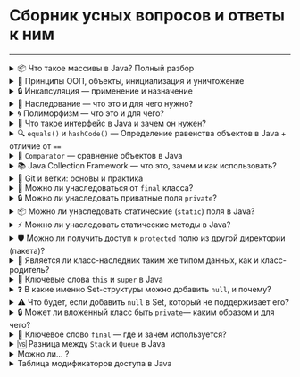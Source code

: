 # Сборник усных вопросов и ответы к ним

---

<details>
<summary>📦 Что такое массивы в Java? Полный разбор</summary>

---

## 1️⃣ Что такое массивы?

➡️ **Массив (Array)** — это структура данных, которая позволяет хранить **фиксированное количество элементов одного типа** в непрерывной области памяти.

```java
int[] numbers = new int[5]; // массив из 5 элементов типа int
```

---

## 2️⃣ Зачем нужны массивы? Какую проблему они решают?

Массивы позволяют:

- 📦 Хранить связанные данные одного типа
- 🔁 Перебирать их циклом (например, `for`)
- 📍 Обращаться к любому элементу по индексу
- ⚡ Работать быстро и эффективно с данными

> 🧠 Вместо создания множества переменных — массив позволяет **объединить** всё в одной структуре.

---

## 3️⃣ Преимущества и недостатки массивов

| 🧩 Характеристика     | ✅ Преимущества                              | ⚠️ Недостатки                                 |
|------------------------|---------------------------------------------|-----------------------------------------------|
| 📏 Размер              | Эффективен по памяти                        | Размер фиксированный, нельзя изменить         |
| 🚀 Быстродействие     | Мгновенный доступ по индексу `O(1)`         | Нет встроенных методов вставки/удаления       |
| 💡 Простота           | Прост в использовании                       | Нет гибкости как у `ArrayList`                |
| 🧹 Работа с данными    | Хорош для числовых вычислений               | Неудобен для частых изменений                 |

---

## 4️⃣ Что можно хранить в массивах?

Массивы хранят **примитивы** или **объекты**:

```java
// Примитивы
int[] scores = {90, 85, 100};

// Объекты
String[] names = {"Alice", "Bob", "Charlie"};
```

---

## 5️⃣ Сравнение: Массивы, списки, картежи, БД, системы хранения

| 🏷️ Структура             | 🧩 Особенности                                                              |
|--------------------------|----------------------------------------------------------------------------|
| **Array (массив)**       | Фиксированный размер, однотипные элементы, быстро работает                  |
| **Tuple (кортеж)**       | В Java нет, эмулируется через `List<Object>` или `record`                  |
| **List (список)**        | Динамический размер, множество методов (`add`, `remove`, `contains` и др.) |
| **Database (БД)**        | Хранение на диске, структурированный доступ, используется в приложениях    |
| **Storage Systems**      | Общее понятие: включает в себя БД, файлы, кеши и др.                        |

---

## 📏 Как узнать размер массива?

```java
int[] array = {1, 2, 3, 4, 5};
System.out.println(array.length); // 5
```

---

## 🎯 Как получить доступ к элементам массива?

```java
int[] arr = {10, 20, 30};
System.out.println(arr[0]); // 10

arr[1] = 99;
System.out.println(arr[1]); // 99
```

> ⚠️ Индексация начинается с **0** — первый элемент имеет индекс `0`.

---

## 🧠 Вывод:

Массивы — это **простая и быстрая** структура для хранения однотипных данных, особенно полезна при **работе с фиксированным объёмом данных**. Но для гибкости лучше использовать коллекции (`List`, `Set`, `Map`).

---
</details>

<details>
<summary>🧱 Принципы ООП, объекты, инициализация и уничтожение</summary>

---

## 🧩 1) Что такое **принципы ООП** и для чего они нужны?

➡️ **ООП (Объектно-Ориентированное Программирование)** — это подход к разработке, в котором программы строятся из объектов.

### 🔑 Основные принципы ООП:

| Принцип           | Описание                                                                 |
|-------------------|--------------------------------------------------------------------------|
| **Инкапсуляция**  | Сокрытие внутренней реализации от внешнего мира                          |
| **Наследование**  | Позволяет создавать новые классы на основе существующих                  |
| **Полиморфизм**   | Один интерфейс — разное поведение                                        |
| **Абстракция**    | Сокрытие сложной реализации за простым интерфейсом                       |

### 🧠 Зачем это нужно?

- Повышает читаемость кода
- Упрощает сопровождение и расширение
- Снижает связность между частями программы

---

## 🧩 2) Чем отличаются объекты? Как они существуют? 🔄 Жизненный цикл объекта

➡️ **Объект** — это экземпляр класса. Каждый объект:

- Имеет своё **состояние** (через поля)
- Имеет своё **поведение** (через методы)

### 🔄 Жизненный цикл объекта:

| Стадия            | Описание                                                                 |
|-------------------|--------------------------------------------------------------------------|
| **Создание**      | С помощью ключевого слова `new`                                          |
| **Инициализация** | Установка начального состояния объекта                                    |
| **Использование** | Вызов методов, изменение состояний                                       |
| **Уничтожение**   | Когда объект более не используется — передаётся **GC (сборщику мусора)** |

```java
MyClass obj = new MyClass(); // создание и инициализация
obj.doSomething();           // использование
```

---

## 🧩 3) Что такое инициализация и уничтожение?

### 🟢 Инициализация:

➡️ Это процесс присвоения начальных значений полям объекта. Может быть:

- Через **конструктор**
- Через **инициализаторы**
- Через **статические блоки**

```java
public class Car {
    String model;

    public Car(String model) { // конструктор
        this.model = model;
    }
}
```

### 🔴 Уничтожение:

➡️ Объект уничтожается **автоматически**, когда:

- На него **больше нет ссылок**
- Он становится **"недостижимым"** для программы

Тогда его удаляет **Garbage Collector (GC)**.

```java
obj = null; // теперь объект может быть удалён GC
```

> ⚠️ В Java нельзя явно уничтожить объект (как в C++), только "предложить" системе освободить память.

---

## 🧠 Вывод:

- ООП структурирует код и делает его понятнее
- Объекты — это центральные элементы ООП
- Их жизненный цикл управляется JVM (создание → работа → сборка мусора)

---

</details>

<details>
<summary>🔒 Инкапсуляция — применение и назначение</summary>

---

## ❓ Что такое **инкапсуляция**?
### ⚠️ Ответ:

➡️ **Инкапсуляция** — это принцип ООП, при котором **внутренние данные и реализация класса скрываются** от внешнего мира, и доступ к ним осуществляется **только через публичные методы**.

<details>
<summary>↪️ Подробнее...⚠️</summary>

---

## 🎯 Назначение инкапсуляции

| Цель                         | Описание                                                                 |
|------------------------------|--------------------------------------------------------------------------|
| ✅ Безопасность данных       | Защищает поля от некорректного изменения извне                         |
| ✅ Упрощение интерфейса      | Предоставляет понятный и ограниченный способ взаимодействия             |
| ✅ Гибкость реализации       | Внутреннюю логику можно менять, не затрагивая внешний код              |
| ✅ Поддержка инвариантов     | Позволяет контролировать, чтобы объект всегда был в корректном состоянии |

---

## ⚙️ Применение инкапсуляции

### 📌 Пример:

```java
public class BankAccount {
    private double balance; // 👈 приватное поле

    public BankAccount(double initialBalance) {
        if (initialBalance >= 0) {
            this.balance = initialBalance;
        }
    }

    public void deposit(double amount) {
        if (amount > 0) {
            balance += amount;
        }
    }

    public void withdraw(double amount) {
        if (amount > 0 && amount <= balance) {
            balance -= amount;
        }
    }

    public double getBalance() {
        return balance;
    }
}
```

### 💡 Объяснение:

- Поле `balance` **недоступно напрямую** (private)
- Вся работа с балансом — только через **методы `deposit()`, `withdraw()` и `getBalance()`**
- Это даёт **контроль над логикой**, исключает ошибки (например, отрицательный баланс)

---

## 📊 Таблица: Уровни доступа

| Модификатор     | Доступ внутри класса | В том же пакете | Наследники | Вне пакета |
|------------------|----------------------|------------------|-------------|-------------|
| `private`        | ✅                   | ❌               | ❌          | ❌          |
| `default` (нет)  | ✅                   | ✅               | ❌          | ❌          |
| `protected`      | ✅                   | ✅               | ✅          | ❌*         |
| `public`         | ✅                   | ✅               | ✅          | ✅          |

> `protected`: доступен в других пакетах **только при наследовании**

---

## 🧠 Вывод:

Инкапсуляция делает код:

- Надёжным ✅
- Удобным для поддержки ✅
- Читабельным ✅
- Гибким для расширения ✅

> 📌 **Инкапсуляция — "защищаем внутренности, открываем только нужное"**

---
</details>
</details>

<details>
<summary>🧬 Наследование — что это и для чего нужно?</summary>

---

## 📘 Что такое наследование в ООП?
### ⚠️ Ответ:

➡️ **Наследование** — это механизм в объектно-ориентированном программировании, который позволяет **одному классу (подклассу)** **наследовать** поля и методы **другого класса (суперкласса)**.

> 📌 Ключевое слово: `extends`

<details>
<summary>↪️ Подробнее...⚠️</summary>

---

## 🎯 Зачем нужно наследование?

| Назначение                         | Описание |
|-----------------------------------|----------|
| ♻️ **Повторное использование кода** | Позволяет использовать уже существующую логику |
| 🔧 **Расширяемость**               | Легко добавлять новую функциональность |
| 🔍 **Упрощение структуры**         | Создаётся иерархия типов |
| 💬 **Переопределение поведения**  | Подкласс может переопределить поведение методов суперкласса |

---

## ✅ Пример:

```java
// Суперкласс (родитель)
public class Animal {
    protected String name;

    public void speak() {
        System.out.println("Животное издаёт звук");
    }
}
```

```java
// Подкласс (наследник)
public class Dog extends Animal {
    @Override
    public void speak() {
        System.out.println("Собака лает: гав-гав");
    }
}
```

```java
public class Main {
    public static void main(String[] args) {
        Dog dog = new Dog();
        dog.speak();  // 🐶 Выведет: Собака лает: гав-гав
    }
}
```

---

## 🧠 Кратко:

| Понятие | Объяснение |
|--------|------------|
| 🔗 Наследование | Связь «родитель-потомок» между классами |
| 📂 Родительский класс (суперкласс) | Общий класс, содержащий базовую логику |
| 🧬 Дочерний класс (подкласс) | Наследует функциональность и может её расширять |
| 🔄 Переопределение (`@Override`) | Подкласс меняет поведение метода родителя |

---

## 🚫 Важно помнить:

- В Java **нет множественного наследования классов**, но можно реализовать через **интерфейсы**
- Конструкторы **не наследуются**
- Доступ к полям/методам зависит от **модификаторов доступа**

---

## 🧩 Когда использовать:

- Когда несколько классов имеют **общие характеристики**
- Когда нужно реализовать **шаблон поведения** и позволить подклассам его адаптировать

> ✅ Наследование помогает **структурировать и переиспользовать** код, делая его более читаемым и поддерживаемым.

---
</details>
</details>

<details>
<summary>🌀 Полиморфизм — что это и для чего?</summary>

---

## 📘 Что такое полиморфизм?
### ⚠️ Ответ:

➡️ **Полиморфизм** (от греч. _poly_ — много, _morph_ — форма) — это способность **одного интерфейса** представлять **несколько форм поведения**.

> В Java это означает, что **один и тот же метод** может вести себя **по-разному**, в зависимости от того, **в каком классе он реализован**.

<details>
<summary>↪️ Подробнее...⚠️</summary>

---

## 🧩 Виды полиморфизма:

| Вид | Описание | Пример |
|-----|----------|--------|
| ✅ **Компиляционный (перегрузка)** | Один метод с разными параметрами | `print(String)`, `print(int)` |
| ✅ **Выполнения (переопределение)** | Один метод с разной реализацией в подклассах | `speak()` у `Dog`, `Cat`, `Bird` |

---

## 🔧 Зачем нужен полиморфизм?

| Назначение | Преимущество |
|------------|--------------|
| 🎯 Универсальность | Позволяет обращаться к объектам через общий интерфейс или родительский класс |
| ♻️ Гибкость | Поведение можно менять без изменения вызова метода |
| 🔍 Чистый код | Уменьшает дублирование и упрощает поддержку |
| 📦 Расширяемость | Легко добавлять новые реализации |

---

## ✅ Пример: Полиморфизм в действии

```java
public class Animal {
    public void speak() {
        System.out.println("Животное издаёт звук");
    }
}

public class Dog extends Animal {
    @Override
    public void speak() {
        System.out.println("Собака лает");
    }
}

public class Cat extends Animal {
    @Override
    public void speak() {
        System.out.println("Кошка мяукает");
    }
}
```

```java
public class Zoo {
    public static void makeItSpeak(Animal a) {
        a.speak(); // Вызовет speak() соответствующего подкласса
    }

    public static void main(String[] args) {
        Animal dog = new Dog();
        Animal cat = new Cat();

        makeItSpeak(dog); // 🐶 Собака лает
        makeItSpeak(cat); // 🐱 Кошка мяукает
    }
}
```

---

## 🧠 Кратко:

| Термин | Пояснение |
|--------|-----------|
| 🔄 Переопределение (Override) | Поведение метода переопределяется в подклассе |
| ➕ Перегрузка (Overload) | Один метод с разными параметрами |
| ☑️ Позднее связывание | Какой метод вызвать — решается **во время выполнения** |

---

## 📦 Где применяется:

- При работе с интерфейсами и абстрактными классами
- В коллекциях (`List<Animal>` может содержать `Cat`, `Dog`, `Bird`)
- В шаблонах проектирования (например, **Strategy** или **Factory**)

---

> ✅ **Полиморфизм** — ключ к **гибкому и расширяемому** коду в объектно-ориентированном программировании.

---

</details>
</details>

<details>
<summary>🧩 Что такое интерфейс в Java и зачем он нужен?</summary>

---

## 📘 Что такое интерфейс?
### ⚠️ Ответ:

➡️ **Интерфейс** — это **контракт**, который определяет **набор методов**, которые **должны быть реализованы** классом, но **не содержит их реализацию** (до Java 8 включительно).

> Интерфейс говорит: «Если ты меня реализуешь — ты должен уметь это делать.»

<details>
<summary>↪️ Подробнее...⚠️</summary>

---

### 🧱 Синтаксис интерфейса:

```java
public interface Animal {
    void speak(); // метод без реализации
}
```

Класс реализует интерфейс с ключевым словом `implements`:

```java
public class Dog implements Animal {
    @Override
    public void speak() {
        System.out.println("Собака лает");
    }
}
```

---

## 🧭 Зачем нужны интерфейсы?

| Назначение | Описание |
|------------|----------|
| 🔌 Абстракция | Интерфейс описывает **что** объект может делать, но не **как** |
| 🧩 Гибкость | Класс может реализовывать **несколько интерфейсов**, даже при отсутствии наследования |
| 🔁 Модульность | Упрощает замену и тестирование компонентов |
| 🤝 Совместимость | Позволяет **разным объектам** использовать **один и тот же интерфейс** |

---

## ✅ Пример: использование интерфейса

```java
public interface Flyable {
    void fly();
}

public class Bird implements Flyable {
    @Override
    public void fly() {
        System.out.println("Птица летит");
    }
}

public class Plane implements Flyable {
    @Override
    public void fly() {
        System.out.println("Самолёт летит");
    }
}

public class FlightTest {
    public static void makeFly(Flyable f) {
        f.fly(); // Вызовет fly() того объекта, который передали
    }

    public static void main(String[] args) {
        makeFly(new Bird());   // Птица летит
        makeFly(new Plane());  // Самолёт летит
    }
}
```

---

## 💡 Особенности интерфейсов:

| Особенность | Есть? |
|-------------|-------|
| Поля | Только `public static final` (константы) |
| Методы | Только `public abstract` (до Java 8) |
| Множественное наследование | ✅ Да, можно реализовать **несколько интерфейсов** |
| `default`-методы | ✅ С Java 8 — можно добавлять реализацию по умолчанию |
| `static` методы | ✅ С Java 8 — можно добавлять статические методы |
| `private` методы | ✅ С Java 9 — можно использовать внутри интерфейса |

---

## 🧠 Интерфейсы vs Абстрактные классы

| Характеристика | Интерфейс | Абстрактный класс |
|----------------|-----------|--------------------|
| Поля | Только `public static final` | Любые |
| Методы с реализацией | Только `default` / `static` | Да |
| Наследование | Можно реализовать **много** интерфейсов | Только **один** родитель |
| Конструкторы | ❌ Нет | ✅ Да |

---

> ✅ **Интерфейсы** позволяют проектировать **гибкую**, **расширяемую** и **модульную** архитектуру, где **объекты можно заменять без изменения основного кода**.

---
</details>
</details>

<details>
<summary>🔍 <code>equals()</code> и <code>hashCode()</code> — Определение равенства объектов в Java + отличие от <code>==</code></summary>

---

## 📌 Что такое `equals()` и `hashCode()`?
### ⚠️ Ответ:

В Java объекты сравниваются по значению с помощью метода `equals()` и используются в коллекциях (например, `HashMap`, `HashSet`) через метод `hashCode()`.

<details>
<summary>↪️ Подробнее...⚠️</summary>

---

### 🔷 Метод `equals(Object obj)`

Метод `equals()` определяет, **считаются ли два объекта равными по содержанию**.

🔧 По умолчанию (в классе `Object`) он сравнивает **ссылки**, как `==`.

Чтобы сравнение происходило **по значениям полей**, нужно **переопределить** `equals()`.

---

### 🧮 Метод `hashCode()`

Метод `hashCode()` возвращает **целое число**, которое используется в **хеш-структурах** (например, `HashSet`, `HashMap`, `HashTable`).

> Если два объекта равны по `equals()`, то их `hashCode()` **обязан быть одинаковым**.

---

### 🔀 Отличие от `==`

| Оператор / Метод | Что сравнивает | Поведение |
|------------------|----------------|-----------|
| `==` | Сравнивает **ссылки** (адреса в памяти) | Возвращает `true`, если обе переменные указывают на **один и тот же объект** |
| `equals()` | Сравнивает **значения** (если переопределён) | Возвращает `true`, если **содержимое объектов одинаковое** |

🔍 Пример:

```java
String a = new String("hello");
String b = new String("hello");

System.out.println(a == b);       // ❌ false — разные ссылки
System.out.println(a.equals(b));  // ✅ true — одинаковое содержимое
```

---

## 📐 Контракт между `equals()` и `hashCode()`

| Условие | Обязательное поведение |
|--------|-------------------------|
| `a.equals(b)` → `true` | `a.hashCode() == b.hashCode()` |
| `a.hashCode() == b.hashCode()` | `equals()` может быть `true` или `false` |

---

## ✅ Пример: Переопределение `equals()` и `hashCode()`

```java
public class Person {
    private String name;
    private int age;

    public Person(String name, int age) {
        this.name = name;
        this.age = age;
    }

    @Override
    public boolean equals(Object obj) {
        if (this == obj) return true;
        if (obj == null || getClass() != obj.getClass()) return false;

        Person person = (Person) obj;
        return age == person.age && name.equals(person.name);
    }

    @Override
    public int hashCode() {
        return Objects.hash(name, age);
    }
}
```

---

## 🔄 Использование в коллекциях

```java
Set<Person> set = new HashSet<>();
set.add(new Person("Alex", 30));
set.add(new Person("Alex", 30)); // ❌ если нет переопределения — добавит второй раз

System.out.println(set.size()); // ✅ 1, если equals/hashCode переопределены правильно
```

---

## 🧠 Вывод

| Что сравниваем? | Использовать |
|-----------------|--------------|
| Ссылки на объект | `==` |
| Содержимое объектов | `equals()` + `hashCode()` |

> 🔑 Всегда переопределяй `equals()` и `hashCode()` вместе, если планируешь использовать объект в коллекциях или сравнивать по содержимому!

---
</details>
</details>

<details>
<summary>🧮 <code>Comparator</code> — сравнение объектов в Java</summary>

---

## 📌 Что такое `Comparator`?
### ⚠️ Ответ:

`Comparator<T>` — это **функциональный интерфейс** в Java, который позволяет **внешне определить способ сравнения объектов одного типа**.

Он используется для:
- сортировки коллекций (`List`, `ArrayList`)
- задания **нестандартных правил сравнения** (по имени, дате, длине и т.д.)
- работы с методами сортировки (`Collections.sort()`, `List.sort()`, `Stream.sorted()`)

---

## 🔧 Зачем нужен?

Когда у нас есть **несколько вариантов сравнения объектов**. Например:

- по имени
- по возрасту
- по дате рождения

...и мы **не хотим или не можем изменить** класс объекта (например, он из сторонней библиотеки), как это нужно при реализации `Comparable`.

<details>
<summary>↪️ Подробнее...⚠️</summary>

---

## 🔨 Как работает?

Интерфейс `Comparator` требует реализации **одного метода**:

```java
int compare(T o1, T o2);
```

Возвращаемое значение:

| Возврат | Значение |
|--------|----------|
| `< 0` | `o1 < o2` |
| `== 0` | `o1 == o2` |
| `> 0` | `o1 > o2` |

---

## ✅ Пример 1: Сортировка по имени

```java
class Person {
    String name;
    int age;

    // Конструктор, геттеры, сеттеры и т.д.
}
```

```java
Comparator<Person> byName = new Comparator<>() {
    @Override
    public int compare(Person p1, Person p2) {
        return p1.name.compareTo(p2.name);
    }
};
```

```java
List<Person> people = ...;
Collections.sort(people, byName);
```

---

## ✅ Пример 2: Сортировка по возрасту (лямбда)

```java
people.sort((p1, p2) -> Integer.compare(p1.age, p2.age));
```

или

```java
people.sort(Comparator.comparingInt(p -> p.age));
```

---

## 🔁 Объединение компараторов

```java
Comparator<Person> byNameThenAge = Comparator
    .comparing((Person p) -> p.name)
    .thenComparingInt(p -> p.age);
```

---

## 📚 Где используется?

- `TreeSet` / `TreeMap` — можно передать `Comparator` в конструктор
- `Collections.sort(list, comparator)`
- `List.sort(comparator)`
- `Stream.sorted(comparator)`

---

## 🧠 Вывод:

| Характеристика | Comparator |
|----------------|------------|
| Где реализуется | Отдельный класс / анонимный класс / лямбда |
| Можно иметь несколько сравнений | ✅ Да |
| Подходит для сторонних классов | ✅ Да |
| Используется для сортировки | ✅ Да |

---

### 🔁 Сравнение с `Comparable`:

|                | `Comparable` | `Comparator` |
|----------------|--------------|--------------|
| Где реализуется | В самом классе | В отдельном классе |
| Один способ сортировки | ✅ Да | ❌ Можно много |
| Меняется класс объекта | ✅ Да | ❌ Нет |
| Удобен для сторонних классов | ❌ Нет | ✅ Да |

---
</details>
</details>

<details>
<summary>📚 Java Collection Framework — что это, зачем и как использовать?</summary>

---

## 📌 Что такое **Java Collection Framework (JCF)?**
### ⚠️ Ответ:

**Java Collection Framework** — это **набор интерфейсов и классов**, предназначенных для хранения, управления и обработки **групп объектов (коллекций)**.

<details>
<summary>↪️ Подробнее...⚠️</summary>

---

## 🎯 Зачем нужен?

Java Collections решают проблему хранения **динамического количества объектов** и предоставляют инструменты для:

- добавления/удаления элементов
- поиска, сортировки, фильтрации
- итерации по данным
- работы со структурами данных: **списки, множества, очереди, словари**

---

<p align="center">
  <img src="./images/java_collections.webp" alt="Java Collections Diagram" width="822"/>
</p>

## 🧱 Основные интерфейсы:

| Интерфейс    | Назначение |
|--------------|------------|
| `Collection` | Корневой интерфейс |
| `List`       | Упорядоченный список (с доступом по индексу) |
| `Set`        | Множество уникальных элементов |
| `Queue`      | Очередь (FIFO) |
| `Map`        | Хранение пар **ключ-значение** |

---

## 🧰 Часто используемые классы:

| Интерфейс | Реализация | Особенности |
|----------|-------------|-------------|
| `List`   | `ArrayList`, `LinkedList` | Позволяет дубликаты, поддерживает порядок |
| `Set`    | `HashSet`, `TreeSet`, `LinkedHashSet` | Уникальные элементы |
| `Queue`  | `PriorityQueue`, `ArrayDeque` | FIFO |
| `Map`    | `HashMap`, `TreeMap`, `LinkedHashMap` | Ключи уникальны |

---

## ✅ Пример использования:

```java
import java.util.*;

public class Main {
    public static void main(String[] args) {
        List<String> fruits = new ArrayList<>();
        fruits.add("Banana");
        fruits.add("Apple");
        fruits.add("Orange");

        // Сортировка
        Collections.sort(fruits); // По алфавиту
        System.out.println(fruits); // [Apple, Banana, Orange]
    }
}
```

---

## 🔁 Сортировка `List` с `Comparator`

```java
fruits.sort(Comparator.reverseOrder()); // Обратный порядок
```

---

## 🔎 Почему использовать коллекции:

| Без коллекций           | С коллекциями |
|-------------------------|---------------|
| Фиксированный размер массива | Динамическое расширение |
| Нет встроенных методов сортировки, фильтрации и поиска | ✅ Методы сортировки, фильтрации, итерации |
| Нет единого интерфейса | ✅ Унифицированная структура |
| Трудно поддерживать код | ✅ Читаемый и масштабируемый код |

---

## 🧠 Вывод:

> Java Collection Framework — мощный и гибкий инструмент для работы с группами объектов. Он **упрощает разработку, делает код чистым, эффективным и легко масштабируемым.**

---

</details>
</details>

<details>
<summary>🌿 Git и ветки: основы и практика</summary>

---

## 1️⃣ Что такое Git и для чего он нужен?

🔧 **Git** — это **распределённая система управления версиями**.

### 🔍 Зачем нужен Git:

| Возможность                          | Описание |
|-------------------------------------|----------|
| 📜 Отслеживание изменений           | Хранит всю историю изменений файлов проекта |
| ♻️ Откат к предыдущим версиям       | Можно вернуться к любому этапу проекта |
| 🧪 Параллельная работа (ветки)       | Позволяет работать над несколькими фичами одновременно |
| 👥 Командная работа                 | Несколько разработчиков могут работать над одним проектом |
| 💾 Безопасность данных              | Локальное и удалённое хранение (например, GitHub) |

---

## 2️⃣ Что такое ветки в Git и зачем они нужны?

🌿 **Ветка (branch)** — это отдельная "линия разработки" в вашем проекте.

### 📌 Зачем нужны ветки:

| Сценарий                         | Пример |
|----------------------------------|--------|
| 🚧 Разработка новой фичи         | `feature/login-form` |
| 🐞 Исправление бага              | `bugfix/header-error` |
| 🧪 Эксперимент без риска         | `test/api-new-logic` |
| 📦 Подготовка к релизу          | `release/v2.0` |

### ⚙️ Часто используемые команды:

```bash
git branch           # 🔍 Список всех веток
git checkout -b new-feature  # ➕ Создание и переход в новую ветку
git checkout main    # 🔄 Переход в другую ветку
git merge new-feature  # 🔁 Слияние ветки
git branch -d old-feature  # 🗑 Удаление ветки
```

---

## 🎮 Прокачай Git через игру

🔗 **Учебная игра: [learngitbranching.js.org](https://learngitbranching.js.org/?locale=ru_RU)**

> 🕹️ Отличный способ научиться Git визуально!

### Что можно освоить через игру:

- Создание веток
- Перемещение по истории
- Слияние и ребейз
- Работа с удалёнными репозиториями

> 📌 Подходит и новичкам, и тем, кто хочет "допрокачать" навыки.

---

## ✅ Вывод:

| Вопрос                      | Ответ |
|-----------------------------|--------|
| Что такое Git?              | Система управления версиями |
| Зачем нужны ветки?          | Параллельная разработка без конфликтов |
| Как прокачать Git?          | Через [визуальный симулятор](https://learngitbranching.js.org/?locale=ru_RU) |

> 💡 **Git делает работу безопасной, упорядоченной и удобной, особенно в команде.**

---
</details>





































<details>
<summary>🚫 Можно ли унаследоваться от <code>final</code> класса?</summary>

## ❓Можно ли унаследоваться от `final` класса и почему?
### ⚠️ Ответ:

Нет, **нельзя унаследоваться от класса, объявленного как `final`**.

<details>
<summary>↪️ Подробнее...⚠️</summary>

### 📌 Объяснение:
Ключевое слово `final` в Java, когда применяется к **классу**, означает, что **этот класс не может быть расширен** (унаследован). Это делается для защиты класса от изменения поведения через наследование.

### ✅ Пример:

```java
public final class Animal {
    public void makeSound() {
        System.out.println("Some sound");
    }
}

// Ошибка! Нельзя унаследовать final-класс
public class Dog extends Animal {
    // Ошибка компиляции
}
```

### 🧠 Почему так делают?
- Чтобы предотвратить изменение логики, заложенной в классе.
- Для повышения безопасности и предсказуемости (особенно в `String`, `Integer` и других core-классах Java).
- Иногда — для оптимизации производительности (JVM может делать оптимизации, если уверена, что класс не будет переопределён).

---
</details>
</details>
<details>
<summary>🔒 Можно ли унаследовать приватные поля <code>private</code>?</summary>

## ❓Можно ли унаследовать приватные поля `private`?
### ⚠️ Ответ:

➡️ Нет, приватные поля нельзя унаследовать напрямую.

<details>
<summary>↪️ Подробнее...⚠️</summary>

---
🔐 Что такое `private`?
Ключевое слово private означает, что **поле или метод доступны только внутри самого класса.** Даже подклассы (дочерние классы) **не имеют прямого доступа к этим полям.**


### 👇 Пример:

```java
public class Parent {
    private int secretNumber = 42;
}

public class Child extends Parent {
    public void printSecret() {
        // System.out.println(secretNumber); ❌ Ошибка: поле secretNumber недоступно
    }
}
```

---

### ❗Но! Приватные поля **существуют в объекте подкласса**, просто они **недоступны напрямую.**
Мы можем получить к ним доступ через **геттеры/сеттеры** или через `protected`/`public` методы.

---



### ✅ Как сделать поле доступным для наследников?

1. Используя `protected`:
```java
public class Parent {
    protected int secretNumber = 42;
}
```

2. Или через геттер:
```java
public class Parent {
    private int secretNumber = 42;

    public int getSecretNumber() {
        return secretNumber;
    }
}
```

---

### 🧠 Вывод:
- Приватные поля **не наследуются в смысле доступа**.
- Но они **присутствуют** в объекте подкласса.
- Доступ к ним возможен через методы или изменение модификатора доступа.

---
</details>
</details>
<details>
<summary>📦 Можно ли унаследовать статические (<code>static</code>) поля в Java?</summary>

## ❓Можно ли унаследовать **статические (`static`) поля** в Java?
### ⚠️ Ответ:

➡️ **Да, можно унаследовать, но нельзя переопределить.**

<details>
<summary>↪️ Подробнее...⚠️</summary>

---

### 🔍 Что это значит:

- Статическое поле принадлежит **классу**, а не объекту.
- Оно **одинаковое для всех экземпляров** и **наследуется** потомками, **но не переопределяется**.

---

### ✅ Пример:

```java
public class Parent {
    public static String staticField = "Hello from Parent";
}

public class Child extends Parent {
    // не создаёт новое поле, просто наследует staticField
}
```

```java
System.out.println(Child.staticField); // Выведет: Hello from Parent
```

---

### ⚠️ Но если мы **в классе-наследнике создадим поле с тем же именем**, это будет **скрытие** (shadowing), а не переопределение:

```java
public class Child extends Parent {
    public static String staticField = "Hello from Child";
}
```

Теперь:

```java
System.out.println(Parent.staticField); // Hello from Parent
System.out.println(Child.staticField);  // Hello from Child
```

> Это **два разных поля**, несмотря на одинаковое имя.

---

### 🧠 Вывод:
| Вопрос                          | Ответ        |
|----------------------------------|--------------|
| Унаследуются ли static поля?     | ✅ Да        |
| Можно ли их переопределить?      | ❌ Нет       |
| Можно ли "спрятать" (shadow)?    | ✅ Да, но не рекомендуется |

---

</details>
</details>
<details>
<summary>⚡ Можно ли унаследовать статические методы в Java?</summary>

## ❓Можно ли унаследовать **статические методы** в Java?
### ⚠️ Ответ:

➡️ **Да, статические методы наследуются, но они не полиморфны и не переопределяются.**

<details>
<summary>↪️ Подробнее...⚠️</summary>

---

### 📌 Ключевые факты:

- Статические методы принадлежат **классу**, а не объекту.
- Они **унаследуются**, но:
    - ❗ **не поддерживают переопределение (overriding)**.
    - ✅ Возможно **скрытие (hiding)**.

---

### ✅ Пример: Наследование статического метода

```java
public class Parent {
    public static void sayHello() {
        System.out.println("Hello from Parent");
    }
}

public class Child extends Parent {
    // метод sayHello() унаследован
}
```

```java
Child.sayHello(); // Выведет: Hello from Parent
```

---

### ⚠️ Пример скрытия (hiding):

```java
public class Child extends Parent {
    public static void sayHello() {
        System.out.println("Hello from Child");
    }
}
```

```java
Parent.sayHello(); // Hello from Parent
Child.sayHello();  // Hello from Child
```

> ⛔ Но это **не переопределение**, а **скрытие** — статический метод вызывается **по типу класса**, а не по типу объекта.

---

### ❌ Полиморфизм НЕ работает:

```java
Parent obj = new Child();
obj.sayHello(); // Вызовет Parent.sayHello(), а не Child.sayHello()
```

📌 Это поведение отличается от обычных (нестатических) методов, где работает полиморфизм.

---

### 🧠 Вывод:

| Вопрос                                 | Ответ        |
|----------------------------------------|--------------|
| Наследуются ли `static` методы?        | ✅ Да        |
| Можно ли их переопределить (`override`)? | ❌ Нет       |
| Можно ли скрыть (`hide`)?              | ✅ Да        |
| Работает ли полиморфизм?               | ❌ Нет       |

---

</details>
</details>
<details>
<summary>🛡️ Можно ли получить доступ к <code>protected</code> полю из другой директории (пакета)?</summary>

## ❓Можно ли получить доступ к `protected` полю из другой директории (пакета)?
### ⚠️ Ответ:

➡️ **Да, но только при наследовании.**
<details>
<summary>↪️ Подробнее...⚠️</summary>

---

### 📌 Правило доступа `protected`:

| Где находится код | Наследник? | Доступ разрешён? |
|-------------------|------------|-------------------|
| В **том же пакете**         | ❌ Не важно | ✅ Да         |
| В **другом пакете**         | ✅ Да      | ✅ Да (через наследника) |
| В **другом пакете**         | ❌ Нет     | ❌ Нет        |

---

### ✅ Пример (разные директории / пакеты):

```java
// В пакете a
package a;

public class Parent {
    protected int value = 42;
}
```

```java
// В пакете b
package b;

import a.Parent;

public class Child extends Parent {
    public void printValue() {
        System.out.println(this.value); // ✅ Работает: доступ через наследование
    }
}
```

НО:

```java
// В пакете b
package b;

import a.Parent;

public class Unrelated {
    public void test() {
        Parent p = new Parent();
        System.out.println(p.value); // ❌ Ошибка: protected, но НЕ наследник
    }
}
```

---

### 🧠 Вывод:

| Ситуация | Доступ к `protected` полю |
|----------|----------------------------|
| В том же пакете — любой класс | ✅ Да |
| В другом пакете, но класс — наследник | ✅ Да (через `this`) |
| В другом пакете, не наследник | ❌ Нет |

> То есть, **protected — это "package-private + наследникам из других пакетов"**.

---
</details>
</details>

<details>
<summary>🧩 Является ли класс-наследник таким же типом данных, как и класс-родитель?</summary>

## ❓ Является ли класс-наследник таким же типом данных, как и класс-родитель?
### ⚠️ Ответ:
➡️ **Нет, но наследник _может использоваться как родитель_ — благодаря принципу подстановки (Liskov Substitution Principle).**

<details>
<summary>↪️ Подробнее...📚</summary>

---

### 📌 Объяснение:

В Java (и в ООП в целом):

- Класс-наследник **имеет собственный тип**, отличный от типа родителя.
- Однако, **объект наследника можно присвоить переменной родительского типа** — это и есть полиморфизм.

---

### ✅ Пример:

```java
class Animal {
    void speak() {
        System.out.println("Some sound");
    }
}

class Dog extends Animal {
    void speak() {
        System.out.println("Bark");
    }
}

public class Main {
    public static void main(String[] args) {
        Animal animal = new Dog(); // ✅ Это работает!
        animal.speak(); // Выведет: "Bark"
    }
}
```

- `Dog` и `Animal` — разные типы.
- Но `Dog` — **подтип** (`subtype`) `Animal`.

---

### 🧠 Ключевая идея:

| Вопрос | Ответ |
|--------|-------|
| `Dog` — это `Animal`? | ✅ Да, по типу иерархии |
| `Dog` имеет тот же тип, что и `Animal`? | ❌ Нет, типы разные |
| Можно ли использовать `Dog` там, где ожидается `Animal`? | ✅ Да, благодаря наследованию |

> Это называется **upcasting** — неявное приведение типа к родителю.

---

</details>
</details>

<details>
<summary>🔑 Ключевые слова <code>this</code> и <code>super</code> в Java</summary>

## ❓Что такое `this` и `super`?
### ⚠️ Ответ:

Оба ключевых слова используются **внутри класса** и относятся к объекту, для которого выполняется метод:

| Ключевое слово | Описание |
|----------------|----------|
| `this`         | Ссылается на **текущий объект** текущего класса |
| `super`        | Ссылается на **объект родительского класса** (внутри подкласса) |

---

<details>
<summary>📍 <code>this</code> — текущий объект</summary>

### 🧠 Применение:

- Используется, когда нужно различить **поля класса и параметры конструктора или метода** с одинаковыми именами.
- Может использоваться для вызова **другого конструктора** внутри класса.

### ✅ Пример:

```java
public class Person {
    String name;

    public Person(String name) {
        this.name = name; // this.name = поле класса, name = параметр конструктора
    }

    public void introduce() {
        System.out.println("Hi, I'm " + this.name);
    }
}
```

</details>

---

<details>
<summary>📍 <code>super</code> — доступ к родительскому классу</summary>

### 🧠 Применение:

- Вызывает **конструктор родительского класса**.
- Получает доступ к **переопределённым методам или полям** родителя.

### ✅ Пример:

```java
class Animal {
    String name = "Animal";

    void speak() {
        System.out.println("Generic animal sound");
    }
}

class Dog extends Animal {
    String name = "Dog";

    void printNames() {
        System.out.println(this.name);  // Dog
        System.out.println(super.name); // Animal
    }

    void speak() {
        super.speak(); // Вызов метода родителя
        System.out.println("Bark");
    }
}
```

</details>

---

### 🧠 Сравнение:

| Особенность          | `this`                 | `super`                      |
|----------------------|------------------------|-------------------------------|
| Ссылается на         | текущий объект         | родительский объект          |
| Вызов конструктора   | `this(...)`            | `super(...)`                 |
| Доступ к полям       | `this.field`           | `super.field`                |
| Доступ к методам     | `this.method()`        | `super.method()`             |

---

</details>

<details>
<summary>❓ В какие именно Set-структуры можно добавить <code>null</code>, и почему?</summary>

## ✅ Можно ли добавить `null` в Set?
### ⚠️ Ответ:

➡️ **Да, но не во все. Всё зависит от конкретной реализации интерфейса `Set`.**

<details>
<summary>↪️ Подробнее...⚠️</summary>

---

### 📊 Таблица поддержки `null`:

| Коллекция      | Можно ли добавить `null`? | Причина |
|----------------|----------------------------|---------|
| `HashSet`       | ✅ Да                      | Использует `HashMap`, который допускает `null` как ключ |
| `LinkedHashSet` | ✅ Да                      | Наследуется от `HashSet`, та же реализация |
| `TreeSet`       | ⚠️ **Нет** (по умолчанию) | Основан на **сравнении элементов** — `null` не может быть сравнён |

---

### ⚠️ Почему `TreeSet` не поддерживает `null`?

- `TreeSet` использует **натуральную сортировку** (`Comparable`) или **Comparator**.
- Если в коллекции появляется `null`, возникает `NullPointerException` при попытке сравнения.

```java
TreeSet<String> set = new TreeSet<>();
set.add(null); // ❌ NullPointerException
```

Если указать **собственный `Comparator`, допускающий `null`**, то `TreeSet` сможет работать:

```java
TreeSet<String> set = new TreeSet<>(Comparator.nullsFirst(Comparator.naturalOrder()));
set.add(null); // ✅ Теперь работает
```

---

### 🧠 Вывод:

| Коллекция       | Поддержка `null` | Примечание |
|-----------------|------------------|-------------|
| `HashSet`        | ✅ Да            | Основан на `HashMap` |
| `LinkedHashSet`  | ✅ Да            | Поведение как у `HashSet` |
| `TreeSet`        | ❌ Нет (если не задан `Comparator`) | Сравнение `null` недопустимо |

---

### 🧪 Рекомендации:

- ✅ Используйте `HashSet` или `LinkedHashSet`, если нужно хранить `null`.
- ⚠️ Используйте `TreeSet` с `Comparator.nullsFirst/nullsLast` для поддержки `null`.

</details>
</details>

<details>  
<summary>⚠️ Что будет, если добавить <code>null</code> в Set, который не поддерживает его?</summary>

## ❓Что произойдёт при добавлении `null` в Set, который не поддерживает его?
### ⚠️ Ответ:

➡️ **Будет выброшено исключение** — обычно `NullPointerException`.

---

<details>
<summary>↪️ Подробнее... ⚠️</summary>

---

### 📌 Почему возникает ошибка?

Некоторые коллекции, такие как `TreeSet`, используют **естественную сортировку** элементов через `compareTo()` или предоставленный `Comparator`. Но:

- `null` **не может быть сравнен** с другими объектами.
- Попытка сделать это вызывает **`NullPointerException`**.

---

### 📉 Пример ошибки:

```java
import java.util.TreeSet;

public class Example {
    public static void main(String[] args) {
        TreeSet<String> set = new TreeSet<>();
        set.add(null); // ❌ Ошибка!
    }
}
```

🛑 **Результат:**
```
Exception in thread "main" java.lang.NullPointerException
```

---

### ✅ Пример с поддержкой `null` (через Comparator):

```java
import java.util.*;

TreeSet<String> set = new TreeSet<>(
    Comparator.nullsFirst(Comparator.naturalOrder())
);
set.add(null); // ✅ Работает
```

> Здесь `null` помещается в начало множества.

---

### 📋 Сравнительная таблица:

| Коллекция         | Поддерживает `null`? | Примечание |
|-------------------|----------------------|------------|
| `HashSet`         | ✅ Да                 | Хэш-код `null` допустим |
| `LinkedHashSet`   | ✅ Да                 | `null` сохраняется в порядке вставки |
| `TreeSet`         | ❌ Нет (по умолчанию) | Выбросит `NullPointerException`, если не указан `Comparator`, поддерживающий `null` |

---

### 🧠 Вывод:

Если вы не уверены, поддерживает ли коллекция `null`, проверьте:

- Есть ли **сортировка**?
- Используется ли **Comparator**?
- **Поддерживает ли он `null`**?

> 📝 Хорошая практика — **избегать использования `null` в коллекциях**, если это не оправдано логикой программы.

</details>  
</details>

<details>  
<summary>🔒 Может ли вложенный класс быть <code>private</code>— каким образом и для чего?</summary>

## ❓ Может ли вложенный класс быть `private`?
### ⚠️ Ответ:
➡️ **Да, вложенный (вложенный нестатический или статический) класс может быть объявлен `private`, но только если он находится внутри другого класса.**

<details>  
<summary>↪️ Подробнее… 📘</summary>  

---

### 📌 Где можно объявить `private` класс?
#### ⚠️ Ответ:

В Java **только вложенные (inner или static nested) классы** могут быть `private`.  
Верхнеуровневые (top-level) классы **не могут быть `private`** — иначе компилятор выдаст ошибку.

---

### ✅ Пример `private` вложенного класса:

```java
public class OuterClass {

    private class InnerPrivate {
        void display() {
            System.out.println("Приватный вложенный класс");
        }
    }

    public void test() {
        InnerPrivate inner = new InnerPrivate();
        inner.display(); // ✅ Доступ есть внутри внешнего класса
    }
}
```

📛 Но **вне `OuterClass` нельзя создать экземпляр `InnerPrivate`**:

```java
public class Other {
    public void tryAccess() {
        OuterClass.InnerPrivate obj = new OuterClass().new InnerPrivate(); 
        // ❌ Ошибка: InnerPrivate имеет private-доступ
    }
}
```

---

### 🧠 Для чего используют `private` вложенные классы?

| Назначение | Объяснение |
|------------|-------------|
| 🔐 Инкапсуляция | Скрыть реализацию, чтобы использовать только внутри внешнего класса |
| 🔧 Вспомогательные классы | Используются для логики, которая нужна только в одном месте |
| 💡 Упрощение интерфейса | Наружу — только нужные API, без деталей реализации |

---

### 🧠 Вывод:

| Вопрос | Ответ |
|--------|--------|
| Может ли класс быть `private`? | ✅ Да, если он **вложенный** |
| Может ли верхнеуровневый класс быть `private`? | ❌ Нет |
| Для чего это нужно? | 🔒 Инкапсуляция и организация логики внутри внешнего класса |

---
</details>  
</details>

<details>  
<summary>🔐 Ключевое слово <code>final</code> — где и зачем используется?</summary>  

## 🔑 Ключевое слово `final` в Java
### ⚠️ Ответ:
`final` используется для ограничения **возможности изменения**:
- значения переменной
- поведения метода
- наследования класса

---

<details>  
<summary>📍 <code>final</code> поле (переменная)</summary>  

### ✅ Что значит?
Поле нельзя изменить после инициализации.

```java
final int x = 10;
x = 20; // ❌ Ошибка компиляции
```

### 📌 Где может использоваться?

| Где объявляется | Что означает |
|------------------|--------------|
| Поле класса (вне метода) | Значение нельзя изменить |
| Внутри метода | Локальная переменная, которую нельзя переопределить |
| Аргумент метода | Нельзя изменить значение параметра внутри метода |

---

### 🧠 Зачем?
- Безопасность и предсказуемость кода
- Используется в константах (`public static final`)
- Объекты `final` могут менять **состояние**, но не могут быть переназначены:
```java
final List<String> list = new ArrayList<>();
list.add("Hi"); // ✅ Можно
list = new ArrayList<>(); // ❌ Нельзя
```

</details>  

---

<details>  
<summary>🔧 <code>final</code> метод</summary>  

### ✅ Что значит?
Метод нельзя переопределить в подклассе.

```java
class Parent {
    final void doSomething() {
        System.out.println("Can't override this!");
    }
}

class Child extends Parent {
    void doSomething() {} // ❌ Ошибка: метод final
}
```

### 🧠 Зачем?
- Защита важной логики от изменения
- Увеличение безопасности и стабильности поведения
- Чаще всего применяется в `framework`-ах и `SDK`

</details>  

---

<details>  
<summary>🏛️ <code>final</code> класс</summary>  

### ✅ Что значит?
Класс нельзя расширить (унаследовать).

```java
final class MathUtils {
    public static int square(int x) {
        return x * x;
    }
}

class AdvancedMath extends MathUtils {} // ❌ Ошибка
```

### 🧠 Зачем?
- Защита от наследования (например, `String`, `Integer` — final)
- Безопасность и контроль
- Часто используется для utility-классов

</details>  

---

<details>  
<summary>📦 <code>final</code> локальная переменная (в методе)</summary>  

### ✅ Пример:

```java
public void printLength(final String text) {
    System.out.println(text.length());
    // text = "other"; // ❌ Ошибка: нельзя изменить
}
```

> В лямбдах и анонимных классах **обязательно** использовать `final` или **эффективно final** переменные.

</details>  

---

### 🧠 Общая сводка:

| Применение | Что означает |
|------------|-------------------------------|
| `final` переменная | Нельзя изменить значение (переназначить) |
| `final` метод | Нельзя переопределить в подклассе |
| `final` класс | Нельзя расширить (унаследовать) |

---

> ✅ `final` = **"один раз и навсегда"** — запрещает изменение, переопределение или наследование.

</details>

<details>
<summary>🆚 Разница между <code>Stack</code> и <code>Queue</code> в Java</summary>

## 🔁 Stack vs Queue — сравнение структур данных

| Характеристика        | `Stack`                            | `Queue`                              |
|------------------------|-------------------------------------|---------------------------------------|
| 📚 Тип доступа         | **LIFO** (Last In, First Out)       | **FIFO** (First In, First Out)        |
| ➕ Добавление          | `push(E item)`                      | `offer(E e)` или `add(E e)`           |
| ➖ Удаление            | `pop()`                             | `poll()` или `remove()`               |
| 🔍 Просмотр вершины    | `peek()`                            | `peek()` или `element()`              |
| 📌 Расширение интерфейса | `Vector` (через `java.util.Stack`) | `Queue` (интерфейс), `Deque`, `LinkedList` и др. |
| 📦 Реализации          | `Stack`, `Deque`                    | `LinkedList`, `ArrayDeque`, `PriorityQueue` и др. |

---

<details>
<summary>📌 <code>Stack</code> — пример</summary>

```java
import java.util.Stack;

public class StackExample {
    public static void main(String[] args) {
        Stack<String> stack = new Stack<>();
        stack.push("A");     // добавление
        stack.push("B");
        System.out.println(stack.peek());  // B (смотрим верхний элемент)
        System.out.println(stack.pop());   // B (удаляем верхний элемент)
        System.out.println(stack);         // [A]
    }
}
```
</details>

---

<details>
<summary>📌 <code>Queue</code> — пример</summary>

```java
import java.util.LinkedList;
import java.util.Queue;

public class QueueExample {
    public static void main(String[] args) {
        Queue<String> queue = new LinkedList<>();
        queue.add("A");       // добавление
        queue.add("B");
        System.out.println(queue.peek());  // A (смотрим первый элемент)
        System.out.println(queue.poll());  // A (удаляем первый элемент)
        System.out.println(queue);         // [B]
    }
}
```
</details>

---

### 🧠 Вывод:

| Структура | Подходит для... |
|-----------|------------------|
| `Stack`   | Когда нужно работать по принципу **последний пришёл — первый ушёл**. Например: отмена действий, рекурсия. |
| `Queue`   | Когда нужен **очередной** доступ к элементам, например: планирование задач, обработка событий. |

> ❗ В современном коде лучше использовать `ArrayDeque` вместо устаревшего `Stack`.

</details>


<details>
<summary>Можно ли... ?</summary>
...

<details>
<summary>↪️ Подробнее...⚠️</summary>

...

</details>
</details>




















<details>
<summary>Таблица модификаторов доступа в Java</summary>

---
👇 Вот таблица модификаторов доступа в Java, которая показывает, где и как можно обращаться к переменным/методам в зависимости от уровня доступа:

### 📋 **Таблица модификаторов доступа в Java**

| Модификатор | Доступ в **том же классе** | Доступ в **одном пакете** | Доступ в **подклассе** (даже в другом пакете) | Доступ в **другом пакете** |
|-------------|-----------------------------|-----------------------------|-----------------------------------------------|-----------------------------|
| `private`   | ✅ Да                        | ❌ Нет                      | ❌ Нет                                        | ❌ Нет                      |
| *без модификатора* (package-private) | ✅ Да        | ✅ Да                      | ❌ Нет                                        | ❌ Нет                      |
| `protected` | ✅ Да                        | ✅ Да                      | ✅ Да                                        | ❌ Нет                      |
| `public`    | ✅ Да                        | ✅ Да                      | ✅ Да                                        | ✅ Да                      |

---

### 💡 Примеры:

```java
public class Example {
    private int a;           // только внутри Example
    int b;                   // доступен в пределах пакета
    protected int c;         // доступен в пакете + в подклассах
    public int d;            // доступен везде
}
```

---

</details>

